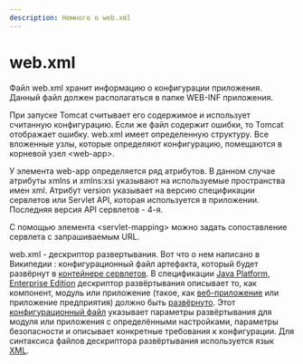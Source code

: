 ```yaml
---
description: Немного о web.xml
---
```


# web.xml

Файл web.xml хранит информацию о конфигурации приложения.  Данный файл должен располагаться в папке WEB-INF приложения. 

При запуске Tomcat считывает его содержимое и использует считанную конфигурацию. Если же файл содержит ошибки, то Tomcat отображает ошибку. web.xml имеет определенную структуру. Все вложенные узлы, которые определяют конфигурацию, помещаются в корневой узел &lt;web-app&gt;. 

У элемента web-app определяется ряд атрибутов. В данном случае атрибуты xmlns и xmlns:xsi указывают на используемые пространства имен xml. Атрибут version указывает на версию спецификации сервлетов или Servlet API, которая используется в приложении. Последняя версия API сервлетов - 4-я.

 С помощью элемента &lt;servlet-mapping&gt; можно задать сопоставление сервлета с запрашиваемым URL.

 web.xml - дескриптор развертывания. Вот что о нем написано в Википедии : конфигурационный файл артефакта, который будет развёрнут в [контейнере сервлетов](https://ru.wikipedia.org/wiki/%D0%9A%D0%BE%D0%BD%D1%82%D0%B5%D0%B9%D0%BD%D0%B5%D1%80_%D1%81%D0%B5%D1%80%D0%B2%D0%BB%D0%B5%D1%82%D0%BE%D0%B2). В спецификации [Java Platform, Enterprise Edition](https://ru.wikipedia.org/wiki/Java_Platform,_Enterprise_Edition) дескриптор развёртывания описывает то, как компонент, модуль или приложение \(такое, как [веб-приложение](https://ru.wikipedia.org/wiki/%D0%92%D0%B5%D0%B1-%D0%BF%D1%80%D0%B8%D0%BB%D0%BE%D0%B6%D0%B5%D0%BD%D0%B8%D0%B5) или приложение предприятия\) должно быть [развёрнуто](https://ru.wikipedia.org/wiki/%D0%A0%D0%B0%D0%B7%D0%B2%D1%91%D1%80%D1%82%D1%8B%D0%B2%D0%B0%D0%BD%D0%B8%D0%B5_%D0%BF%D1%80%D0%BE%D0%B3%D1%80%D0%B0%D0%BC%D0%BC%D0%BD%D0%BE%D0%B3%D0%BE_%D0%BE%D0%B1%D0%B5%D1%81%D0%BF%D0%B5%D1%87%D0%B5%D0%BD%D0%B8%D1%8F). Этот [конфигурационный файл](https://ru.wikipedia.org/wiki/%D0%9A%D0%BE%D0%BD%D1%84%D0%B8%D0%B3%D1%83%D1%80%D0%B0%D1%86%D0%B8%D0%BE%D0%BD%D0%BD%D1%8B%D0%B9_%D1%84%D0%B0%D0%B9%D0%BB) указывает параметры развёртывания для модуля или приложения с определёнными настройками, параметры безопасности и описывает конкретные требования к конфигурации. Для синтаксиса файлов дескриптора развёртывания используется язык [XML](https://ru.wikipedia.org/wiki/XML).

